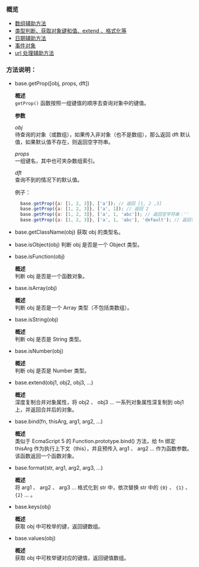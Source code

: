 ### 概览

* [数组辅助方法](https://github.com/yibuyisheng/utilities/blob/master/src/arrayHelper.js)
* [类型判断、获取对象键和值、extend 、格式化等](https://github.com/yibuyisheng/utilities/blob/master/src/base.js)
* [日期辅助方法](https://github.com/yibuyisheng/utilities/blob/master/src/dateHelper.js)
* [事件对象](https://github.com/yibuyisheng/utilities/blob/master/src/eventDealer.js)
* [url 处理辅助方法](https://github.com/yibuyisheng/utilities/blob/master/src/urlHelper.js)

### 方法说明：

  * base.getProp([obj, props, dft])

    **概述**<br>
      `getProp()` 函数按照一组键值的顺序去查询对象中的键值。

    **参数**

      *obj*<br>
      待查询的对象（或数组），如果传入非对象（也不是数组），那么返回 dft 默认值，如果默认值不存在，则返回空字符串。

      *props*<br>
        一组键名，其中也可夹杂数组索引。

      *dft*<br>
        查询不到的情况下的默认值。

      例子：<br>
      ```js
        base.getProp({a: [1, 2, 3]}, ['a']); // 返回 [1, 2 ,3]
        base.getProp({a: [1, 2, 3]}, ['a', 1]); // 返回 2
        base.getProp({a: [1, 2, 3]}, ['a', 1, 'abc']); // 返回空字符串：''
        base.getProp({a: [1, 2, 3]}, ['a', 1, 'abc'], 'default'); // 返回字符串：'default'
      ```

  * base.getClassName(obj)
      获取 obj 的类型名。

  * base.isObject(obj)
      判断 obj 是否是一个 Object 类型。

  * base.isFunction(obj)

    **概述**<br>
      判断 obj 是否是一个函数对象。

  * base.isArray(obj)

    **概述**<br>
      判断 obj 是否是一个 Array 类型（不包括类数组）。

  * base.isString(obj)

    **概述**<br>
      判断 obj 是否是 String 类型。

  * base.isNumber(obj)

    **概述**<br>
      判断 obj 是否是 Number 类型。

  * base.extend(obj1, obj2, obj3, ...)

    **概述**<br>
      深度复制合并对象属性，将 obj2 、 obj3 ... 一系列对象属性深复制到 obj1 上，并返回合并后的对象。

  * base.bind(fn, thisArg, arg1, arg2, ...)

    **概述**<br>
      类似于 EcmaScript 5 的 Function.prototype.bind() 方法，给 fn 绑定 thisArg 作为执行上下文（this），并且预传入 arg1 、 arg2 ... 作为函数参数。该函数返回一个函数对象。

  * base.format(str, arg1, arg2, arg3, ...)

    **概述**<br>
      将 arg1 、 arg2 、 arg3 ... 格式化到 str 中，依次替换 str 中的 `{0}` 、 `{1}` 、 `{2}` ... 。

  * base.keys(obj)

    **概述**<br>
      获取 obj 中可枚举的键，返回键数组。

  * base.values(obj)

    **概述**<br>
      获取 obj 中可枚举键对应的键值，返回键值数组。
